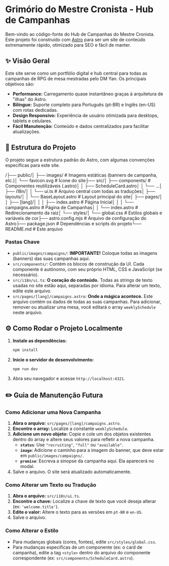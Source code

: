 # Grimório do Mestre Cronista - Hub de Campanhas

Bem-vindo ao código-fonte do Hub de Campanhas do Mestre Cronista. Este projeto foi construído com [Astro](https://astro.build/) para ser um site de conteúdo extremamente rápido, otimizado para SEO e fácil de manter.

## ✨ Visão Geral

Este site serve como um portfólio digital e hub central para todas as campanhas de RPG de mesa mestradas pelo DM Yan. Os principais objetivos são:

- **Performance:** Carregamento quase instantâneo graças à arquitetura de "ilhas" do Astro.
- **Bilíngue:** Suporte completo para Português (pt-BR) e Inglês (en-US) com rotas dedicadas.
- **Design Responsivo:** Experiência de usuário otimizada para desktops, tablets e celulares.
- **Fácil Manutenção:** Conteúdo e dados centralizados para facilitar atualizações.

## 🚀 Estrutura do Projeto

O projeto segue a estrutura padrão do Astro, com algumas convenções específicas para este site.

/├── public/│   ├── images/             # Imagens estáticas (banners de campanha, etc.)│   └── favicon.svg         # Ícone do site├── src/│   ├── components/         # Componentes reutilizáveis (.astro)│   │   ├── ScheduleCard.astro│   │   └── ...│   ├── i18n/│   │   └── ui.ts           # Arquivo central com todas as traduções│   ├── layouts/│   │   └── BaseLayout.astro # Layout principal do site│   ├── pages/│   │   ├── [lang]/│   │   │   ├── index.astro       # Página Inicial│   │   │   └── campaigns.astro   # Página de Campanhas│   │   └── index.astro         # Redirecionamento da raiz│   └── styles/│       └── global.css        # Estilos globais e variáveis de cor├── astro.config.mjs        # Arquivo de configuração do Astro├── package.json            # Dependências e scripts do projeto└── README.md               # Este arquivo
### Pastas Chave

-   `public/images/campaigns/`: **IMPORTANTE!** Coloque todas as imagens (banners) das suas campanhas aqui.
-   `src/components/`: Contém os blocos de construção da UI. Cada componente é autônomo, com seu próprio HTML, CSS e JavaScript (se necessário).
-   `src/i18n/ui.ts`: **O coração do conteúdo.** Todas as strings de texto usadas no site estão aqui, separadas por idioma. Para alterar um texto, edite este arquivo.
-   `src/pages/[lang]/campaigns.astro`: **Onde a mágica acontece.** Este arquivo contém os dados de todas as suas campanhas. Para adicionar, remover ou atualizar uma mesa, você editará o array `weeklySchedule` neste arquivo.

## ⚙️ Como Rodar o Projeto Localmente

1.  **Instale as dependências:**
    ```bash
    npm install
    ```
2.  **Inicie o servidor de desenvolvimento:**
    ```bash
    npm run dev
    ```
3.  Abra seu navegador e acesse `http://localhost:4321`.

## ✏️ Guia de Manutenção Futura

### Como Adicionar uma Nova Campanha

1.  **Abra o arquivo:** `src/pages/[lang]/campaigns.astro`.
2.  **Encontre o array:** Localize a constante `weeklySchedule`.
3.  **Adicione um novo objeto:** Copie e cole um dos objetos existentes dentro do array e altere seus valores para refletir a nova campanha.
    -   **`status`**: Use `"recruiting"`, `"full"` ou `"available"`.
    -   **`image`**: Adicione o caminho para a imagem do banner, que deve estar em `public/images/campaigns/`.
    -   **`premise`**: Escreva a sinopse da campanha aqui. Ela aparecerá no modal.
4.  Salve o arquivo. O site será atualizado automaticamente.

### Como Alterar um Texto ou Tradução

1.  **Abra o arquivo:** `src/i18n/ui.ts`.
2.  **Encontre a chave:** Localize a chave de texto que você deseja alterar (ex: `'welcome.title'`).
3.  **Edite o valor:** Altere o texto para as versões em `pt-BR` e `en-US`.
4.  Salve o arquivo.

### Como Alterar o Estilo

-   Para mudanças globais (cores, fontes), edite `src/styles/global.css`.
-   Para mudanças específicas de um componente (ex: o card de campanha), edite a tag `<style>` dentro do arquivo do componente correspondente (ex: `src/components/ScheduleCard.astro`).
